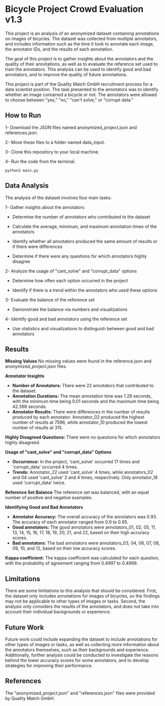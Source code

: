 # Bicycle Project Crowd Evaluation v1.3

This project is an analysis of an anonymized dataset containing annotations on images of bicycles. The dataset was collected from multiple annotators, and includes information such as the time it took to annotate each image, the annotator IDs, and the results of each annotation.

The goal of this project is to gather insights about the annotators and the quality of their annotations, as well as to evaluate the reference set used to train the annotators. This analysis can be used to identify good and bad annotators, and to improve the quality of future annotations.

This project is part of the Quality Match GmbH recruitment process for a data scientist position. The task presented to the annotators was to identify whether an image contained a bicycle or not. The annotators were allowed to choose between "yes," "no," "can't solve," or "corrupt data."

## How to Run

1- Download the JSON files named anonymized_project.json and references.json.

2- Move these files to a folder named data_input.

3- Clone this repository to your local machine.

4- Run the code from the terminal:

    python3 main.py


## Data Analysis

The analysis of the dataset involves four main tasks:


1- Gather insights about the annotators

- Determine the number of annotators who contributed to the dataset

- Calculate the average, minimum, and maximum annotation times of the annotators

- Identify whether all annotators produced the same amount of results or if there were differences

- Determine if there were any questions for which annotators highly disagree

2- Analyze the usage of "cant_solve" and "corrupt_data" options

- Determine how often each option occurred in the project

- Identify if there is a trend within the annotators who used these options

3- Evaluate the balance of the reference set

- Demonstrate the balance via numbers and visualizations

4- Identify good and bad annotators using the reference set

- Use statistics and visualizations to distinguish between good and bad annotators


## Results

**Missing Values**
No missing values were found in the reference.json and anonymized_project.json files.

**Annotator Insights**
- **Number of Annotators:** There were 22 annotators that contributed to the dataset.
- **Annotation Durations:** The mean annotation time was 1.29 seconds, with the minimum time being 0.01 seconds and the maximum time being 42.398 seconds.
- **Annotator Results:** There were differences in the number of results produced by each annotator. Annotator_02 produced the highest number of results at 7596, while annotator_10 produced the lowest number of results at 315.

**Highly Disagreed Questions:** There were no questions for which annotators highly disagreed.

**Usage of "cant_solve" and "corrupt_data" Options** 
- **Occurrence:** In the project, 'cant_solve' occurred 17 times and 'corrupt_data' occurred 4 times.
- **Trends:** Annotator_22 used 'cant_solve' 4 times, while annotators_02 and 04 used 'cant_solve' 2 and 4 times, respectively. Only annotator_18 used 'corrupt_data' twice.

**Reference Set Balance**
The reference set was balanced, with an equal number of positive and negative examples.

**Identifying Good and Bad Annotators**
- **Annotator Accuracy:** The overall accuracy of the annotators was 0.93. The accuracy of each annotator ranged from 0.9 to 0.95.
- **Good annotators:** The good annotators were annotators_01, 02, 05, 11, 13, 14, 15, 16, 17, 18, 19, 20, 21, and 22, based on their high accuracy scores.
- **Bad annotators:** The bad annotators were annotators_03, 04, 06, 07, 08, 09, 10, and 12, based on their low accuracy scores.

**Kappa coefficient:** The kappa coefficient was calculated for each question, with the probability of agreement ranging from 0.4997 to 0.4999.

## Limitations

There are some limitations to this analysis that should be considered. First, the dataset only includes annotations for images of bicycles, so the findings may not be applicable to other types of images or tasks. Second, the analysis only considers the results of the annotators, and does not take into account their individual backgrounds or experience.

## Future Work

Future work could include expanding the dataset to include annotations for other types of images or tasks, as well as collecting more information about the annotators themselves, such as their backgrounds and experience. Additionally, further analysis could be conducted to investigate the reasons behind the lower accuracy scores for some annotators, and to develop strategies for improving their performance.

## References

The "anonymized_project.json" and "references.json" files were provided by Quality Match GmbH.
